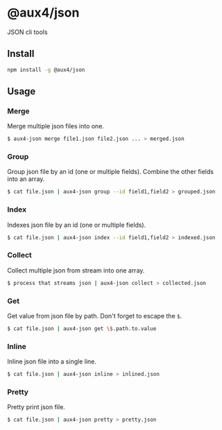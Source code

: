 # @aux4/json
JSON cli tools

## Install

```bash
npm install -g @aux4/json
```

## Usage

### Merge
Merge multiple json files into one.

```bash
$ aux4-json merge file1.json file2.json ... > merged.json
```

### Group
Group json file by an id (one or multiple fields). Combine the other fields into an array.

```bash
$ cat file.json | aux4-json group --id field1,field2 > grouped.json
```

### Index
Indexes json file by an id (one or multiple fields).

```bash
$ cat file.json | aux4-json index --id field1,field2 > indexed.json
```

### Collect
Collect multiple json from stream into one array.

```bash
$ process that streams json | aux4-json collect > collected.json
```

### Get
Get value from json file by path. Don't forget to escape the `$`.

```bash
$ cat file.json | aux4-json get \$.path.to.value
```

### Inline
Inline json file into a single line.

```bash
$ cat file.json | aux4-json inline > inlined.json
```

### Pretty
Pretty print json file.

```bash
$ cat file.json | aux4-json pretty > pretty.json
```